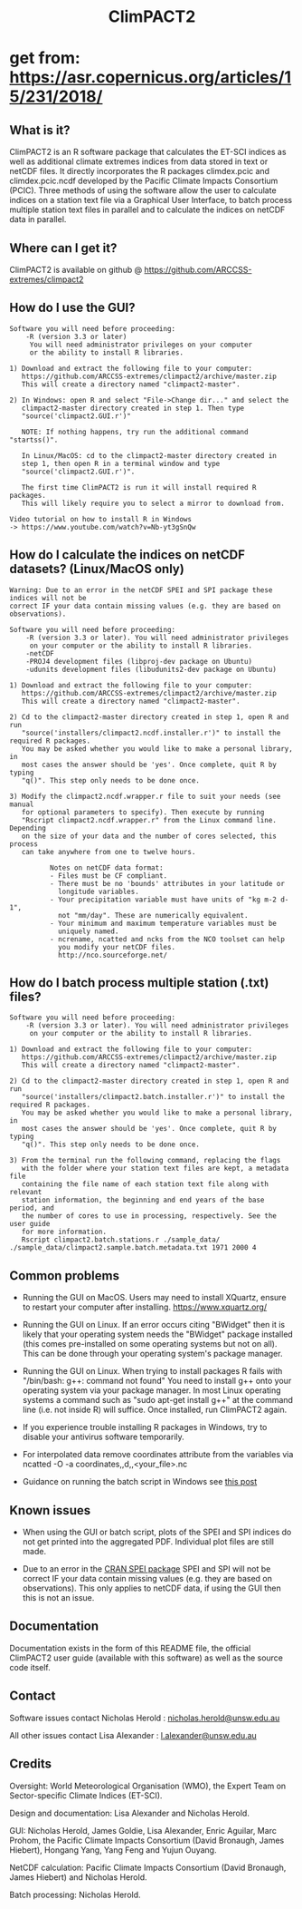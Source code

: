 

# <p align="center">ClimPACT2</p>
# <p align="left">get from: https://asr.copernicus.org/articles/15/231/2018/ </p>

  What is it?
  -----------
  
  ClimPACT2 is an R software package that calculates the ET-SCI indices as well 
  as additional climate extremes indices from data stored in text or netCDF files. It 
  directly incorporates the R packages climdex.pcic and climdex.pcic.ncdf developed 
  by the Pacific Climate Impacts Consortium (PCIC). Three methods of using the 
  software allow the user to calculate indices on a station text file
  via a Graphical User Interface, to batch process multiple station text 
  files in parallel and to calculate the indices on netCDF data in parallel.
  
  
  Where can I get it?
  -------------------
  
  ClimPACT2 is available on github @ https://github.com/ARCCSS-extremes/climpact2


  How do I use the GUI?
  ---------------------

    Software you will need before proceeding:
        -R (version 3.3 or later) 
         You will need administrator privileges on your computer
         or the ability to install R libraries.

	1) Download and extract the following file to your computer:
       https://github.com/ARCCSS-extremes/climpact2/archive/master.zip
       This will create a directory named "climpact2-master".

    2) In Windows: open R and select "File->Change dir..." and select the 
       climpact2-master directory created in step 1. Then type 
       "source('climpact2.GUI.r')"
       
       NOTE: If nothing happens, try run the additional command "startss()".

       In Linux/MacOS: cd to the climpact2-master directory created in
       step 1, then open R in a terminal window and type 
       "source('climpact2.GUI.r')".

       The first time ClimPACT2 is run it will install required R packages.
       This will likely require you to select a mirror to download from.

    Video tutorial on how to install R in Windows
    -> https://www.youtube.com/watch?v=Nb-yt3gSnQw


  How do I calculate the indices on netCDF datasets? (Linux/MacOS only)
  ---------------------------------------------------------------------

    Warning: Due to an error in the netCDF SPEI and SPI package these indices will not be
    correct IF your data contain missing values (e.g. they are based on observations).
    
    Software you will need before proceeding:
        -R (version 3.3 or later). You will need administrator privileges 
		 on your computer or the ability to install R libraries.
        -netCDF
        -PROJ4 development files (libproj-dev package on Ubuntu)
        -udunits development files (libudunits2-dev package on Ubuntu)

	1) Download and extract the following file to your computer:
       https://github.com/ARCCSS-extremes/climpact2/archive/master.zip
       This will create a directory named "climpact2-master".

    2) Cd to the climpact2-master directory created in step 1, open R and run 
       "source('installers/climpact2.ncdf.installer.r')" to install the required R packages.
       You may be asked whether you would like to make a personal library, in 
       most cases the answer should be 'yes'. Once complete, quit R by typing
       "q()". This step only needs to be done once.

    3) Modify the climpact2.ncdf.wrapper.r file to suit your needs (see manual
       for optional parameters to specify). Then execute by running 
       "Rscript climpact2.ncdf.wrapper.r" from the Linux command line. Depending
       on the size of your data and the number of cores selected, this process
       can take anywhere from one to twelve hours.

              Notes on netCDF data format:
              - Files must be CF compliant.
              - There must be no 'bounds' attributes in your latitude or 
                longitude variables.
              - Your precipitation variable must have units of "kg m-2 d-1",
                not "mm/day". These are numerically equivalent.
              - Your minimum and maximum temperature variables must be 
                uniquely named.
              - ncrename, ncatted and ncks from the NCO toolset can help 
                you modify your netCDF files.
                http://nco.sourceforge.net/


  How do I batch process multiple station (.txt) files?
  -----------------------------------------------------
  
    Software you will need before proceeding:
        -R (version 3.3 or later). You will need administrator privileges 
		 on your computer or the ability to install R libraries.
	
	1) Download and extract the following file to your computer:
       https://github.com/ARCCSS-extremes/climpact2/archive/master.zip
       This will create a directory named "climpact2-master".

    2) Cd to the climpact2-master directory created in step 1, open R and run 
       "source('installers/climpact2.batch.installer.r')" to install the required R packages.
       You may be asked whether you would like to make a personal library, in 
       most cases the answer should be 'yes'. Once complete, quit R by typing
       "q()". This step only needs to be done once.
       
    3) From the terminal run the following command, replacing the flags
       with the folder where your station text files are kept, a metadata file
       containing the file name of each station text file along with relevant 
       station information, the beginning and end years of the base period, and
       the number of cores to use in processing, respectively. See the user guide
       for more information.
	   Rscript climpact2.batch.stations.r ./sample_data/ ./sample_data/climpact2.sample.batch.metadata.txt 1971 2000 4
  
  
  Common problems
  ---------------

* Running the GUI on MacOS. Users may need to install XQuartz, ensure
to restart your computer after installing. https://www.xquartz.org/

* Running the GUI on Linux. If an error occurs citing "BWidget" then it is likely
that your operating system needs the "BWidget" package installed (this comes
pre-installed on some operating systems but not on all). This can be done
through your operating system's package manager.

* Running the GUI on Linux. When trying to install packages R fails with 
"/bin/bash: g++: command not found"
You need to install g++ onto your operating system via your package manager.
In most Linux operating systems a command such as "sudo apt-get install g++" 
at the command line (i.e. not inside R) will suffice. Once installed, run 
ClimPACT2 again.

* If you experience trouble installing R packages in Windows, try to disable
your antivirus software temporarily.

* For interpolated data remove coordinates attribute from the variables via ncatted -O -a coordinates,,d,,<your_file>.nc

* Guidance on running the batch script in Windows see [this post](https://github.com/ARCCSS-extremes/climpact2/issues/56)
<a/>


  Known issues
  ------------

* When using the GUI or batch script, plots of the SPEI and SPI indices do not get printed into the aggregated PDF. Individual plot files are still made.

* Due to an error in the [CRAN SPEI package](https://cran.r-project.org/web/packages/SPEI/index.html) SPEI and SPI will not be
    correct IF your data contain missing values (e.g. they are based on observations). This only applies to netCDF data, if using
    the GUI then this is not an issue.
<a/>


  Documentation
  -------------
  
  Documentation exists in the form of this README file, the official ClimPACT2
  user guide (available with this software) as well as the source code itself.


  Contact
  -------
  
  Software issues contact Nicholas Herold : nicholas.herold@unsw.edu.au
  
  All other issues contact Lisa Alexander : l.alexander@unsw.edu.au
  
  
  Credits
  -------
  
  Oversight: World Meteorological Organisation (WMO), the Expert Team on
  Sector-specific Climate Indices (ET-SCI).
  
  Design and documentation: Lisa Alexander and Nicholas Herold.
  
  GUI: Nicholas Herold, James Goldie, Lisa Alexander, Enric Aguilar, Marc Prohom, 
	  the Pacific Climate Impacts Consortium (David Bronaugh, James Hiebert),
	  Hongang Yang, Yang Feng and Yujun Ouyang.
  
  NetCDF calculation: Pacific Climate Impacts Consortium (David Bronaugh, 
  James Hiebert) and Nicholas Herold.
  
  Batch processing: Nicholas Herold.
  
  
